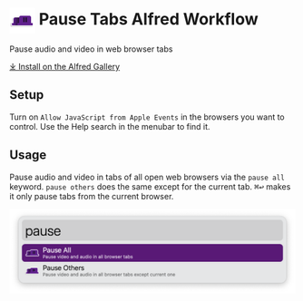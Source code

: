# <img src='Workflow/icon.png' width='45' align='center' alt='icon'> Pause Tabs Alfred Workflow

Pause audio and video in web browser tabs

[⤓ Install on the Alfred Gallery](https://alfred.app/workflows/alfredapp/pause-tabs)

## Setup

Turn on `Allow JavaScript from Apple Events` in the browsers you want to control. Use the Help search in the menubar to find it.

## Usage

Pause audio and video in tabs of all open web browsers via the `pause all` keyword. `pause others` does the same except for the current tab. <kbd>⌘</kbd><kbd>↩&#xFE0E;</kbd> makes it only pause tabs from the current browser.

![Alfred search for pause](Workflow/images/about/pause.png)
